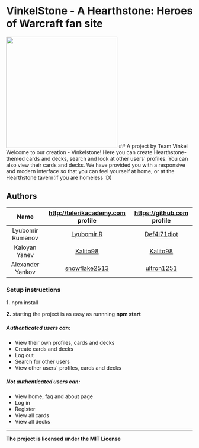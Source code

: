 # VinkelStone - A Hearthstone: Heroes of Warcraft fan site 
<img src="https://s3.amazonaws.com/battlefy-user-generated-assets/users/56b67b58e890bb0c0301589b/56b68b9a1fab390803cec20c.png" width="300px"/>
## A project by Team Vinkel
Welcome to our creation - Vinkelstone!
Here you can create Hearthstone-themed cards and decks, search and look at other users' profiles. You can also view their cards and decks. We have provided you with a responsive and modern interface so that you can feel yourself at home, or at the Hearthstone tavern(if you are homeless :D)

## Authors
|       Name     | http://telerikacademy.com profile                           |https://github.com profile                   |
|:--------------:|:-----------------------------------------------------------:|:-------------------------------------------:|
|Lyubomir Rumenov|[Lyubomir.R](https://telerikacademy.com/Users/Lyubomir.R)    |[Def4l71diot](https://github.com/Def4l71diot)|
|Kaloyan Yanev   |[Kalito98](https://telerikacademy.com/Users/Kalito98)        |[Kalito98](https://github.com/Kalito98)      |
|Alexander Yankov|[snowflake2513](https://telerikacademy.com/Users/snowflake2513)|[ultron1251](https://github.com/ultron1251)|

### Setup instructions
**1.** npm install

**2.** starting the project is as easy as runnning **npm start**

##### Authenticated users can: 
- View their own profiles, cards and decks
- Create cards and decks
- Log out
- Search for other users
- View other users' profiles, cards and decks

##### Not authenticated users can:
- View home, faq and about page
- Log in
- Register
- View all cards
- View all decks

---------------------------------------------------------------------------------------------------------------------------------
**The project is licensed under the MIT License**

